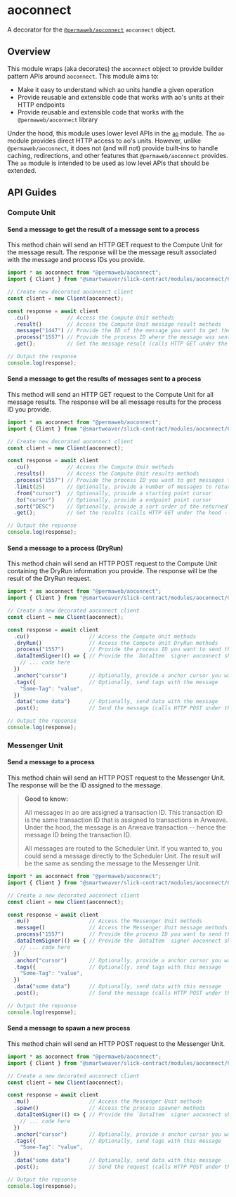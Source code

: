 
# aoconnect

A decorator for the [`@permaweb/aoconnect`](https://www.npmjs.com/package/@permaweb/aoconnect) `aoconnect` object.

## Overview

This module wraps (aka decorates) the `aoconnect` object to provide builder pattern APIs around `aoconnect`. This module aims to:

- Make it easy to understand which ao units handle a given operation
- Provide reusable and extensible code that works with ao's units at their HTTP endpoints
- Provide reusable and extensible code that works with the `@permaweb/aoconnect` library

Under the hood, this module uses lower level APIs in the [`ao`](../../src/ao) module. The `ao` module provides direct HTTP access to ao's units. However, unlike `@permaweb/aoconnect`, it does not (and will not) provide built-ins to handle caching, redirections, and other features that `@permaweb/aoconnect` provides. The `ao` module is intended to be used as low level APIs that should be extended.

## API Guides

### Compute Unit

#### Send a message to get the result of a message sent to a process

This method chain will send an HTTP GET request to the Compute Unit for the message result. The response will be the message result associated with the message and process IDs you provide.

```ts
import * as aoconnect from "@permaweb/aoconnect";
import { Client } from "@smartweaver/slick-contract/modules/aoconnect/Client";

// Create new decorated aoconnect client
const client = new Client(aoconnect);

const response = await client
  .cu()            // Access the Compute Unit methods
  .result()        // Access the Compute Unit message result methods
  .message("1447") // Provide the ID of the message you want to get the result of
  .process("1557") // Provide the process ID where the message was sent to
  .get();          // Get the message result (calls HTTP GET under the hood -- hence the method name)

// Output the response
console.log(response);
```

#### Send a message to get the results of messages sent to a process

This method will send an HTTP GET request to the Compute Unit for all message results. The response will be all message results for the process ID you provide.

```ts
import * as aoconnect from "@permaweb/aoconnect";
import { Client } from "@smartweaver/slick-contract/modules/aoconnect/Client";

// Create new decorated aoconnect client
const client = new Client(aoconnect);

const response = await client
  .cu()            // Access the Compute Unit methods
  .results()       // Access the Compute Unit results methods
  .process("1557") // Provide the process ID you want to get messages from
  .limit(25)       // Optionally, provide a number of messages to return
  .from("cursor")  // Optionally, provide a starting point cursor
  .to("cursor")    // Optionally, provide a endpoint point cursor
  .sort("DESC")    // Optionally, provide a sort order of the returned results (DESC|ASC)
  .get();          // Get the results (calls HTTP GET under the hood -- hence the method name)

// Output the repsonse
console.log(response);
```

#### Send a message to a process (DryRun)

This method chain will send an HTTP POST request to the Compute Unit containing the DryRun information you provide. The response will be the result of the DryRun request.

```ts
import * as aoconnect from "@permaweb/aoconnect";
import { Client } from "@smartweaver/slick-contract/modules/aoconnect/Client";

// Create a new decorated aoconnect client
const client = new Client(aoconnect);

const response = await client
  .cu()                   // Access the Compute Unit methods
  .dryRun()               // Access the Compute Unit DryRun methods
  .process("1557")        // Provide the process ID you want to send this message to
  .dataItemSigner(() => { // Provide the `DataItem` signer aoconnect should use
    // ... code here
  })
  .anchor("cursor")       // Optionally, provide a anchor cursor you want to use for this message
  .tags({                 // Optionally, send tags with the message
    "Some-Tag": "value",
  })
  .data("some data")      // Optionally, send data with the message
  .post();                // Send the message (calls HTTP POST under the hood -- hence the method name)

// Output the repsonse
console.log(response);
```

### Messenger Unit

#### Send a message to a process

This method chain will send an HTTP POST request to the Messenger Unit. The response will be the ID assigned to the message.

> __Good to know:__
>  
>  All messages in ao are assigned a transaction ID. This transaction ID is the same transaction ID that is assigned to transactions in Arweave. Under the hood, the message is an Arweave transaction -- hence the message ID being the transaction ID.
>
> All messages are routed to the Scheduler Unit. If you wanted to, you could send a message directly to the Scheduler Unit. The result will be the same as sending the message to the Messenger Unit.

```ts
import * as aoconnect from "@permaweb/aoconnect";
import { Client } from "@smartweaver/slick-contract/modules/aoconnect/Client";

// Create a new decorated aoconnect client
const client = new Client(aoconnect);

const response = await client
  .mu()                   // Access the Messenger Unit methods
  .message()              // Access the Messenger Unit message methods
  .process("1557")        // Provide the process ID you want to send this message to
  .dataItemSigner(() => { // Provide the `DataItem` signer aoconnect should use for this message
    // ... code here
  })
  .anchor("cursor")       // Optionally, provide a anchor cursor you want to use for this message
  .tags({                 // Optionally, send tags with this message
    "Some-Tag": "value",
  })
  .data("some data")      // Optionally, send data with this message
  .post();                // Send the message (calls HTTP POST under the hood -- hence the method name)

// Output the repsonse
console.log(response);
```

#### Send a message to spawn a new process

This method chain will send an HTTP POST request to the Messenger Unit.

```ts
import * as aoconnect from "@permaweb/aoconnect";
import { Client } from "@smartweaver/slick-contract/modules/aoconnect/Client";

// Create a new decorated aoconnect client
const client = new Client(aoconnect);

const response = await client
  .mu()                   // Access the Messenger Unit methods
  .spawn()                // Access the process spawner methods
  .dataItemSigner(() => { // Provide the `DataItem` signer aoconnect should use for this message
    // ... code here
  })
  .anchor("cursor")       // Optionally, provide a anchor cursor you want to use for this message
  .tags({                 // Optionally, send tags with this message
    "Some-Tag": "value",
  })                  
  .data("some data")      // Optionally, send data with this message
  .post();                // Send the request (calls HTTP POST under the hood)

// Output the repsonse
console.log(response);
```
